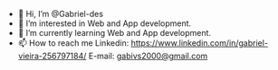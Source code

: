 - 👋 Hi, I’m @Gabriel-des
- 👀 I’m interested in Web and App development.
- 🌱 I’m currently learning Web and App development.
- 📫 How to reach me Linkedin: https://www.linkedin.com/in/gabriel-vieira-256797184/ E-mail: gabivs2000@gmail.com

<!---
Gabriel-des/Gabriel-des is a ✨ special ✨ repository because its `README.md` (this file) appears on your GitHub profile.
You can click the Preview link to take a look at your changes.
--->

